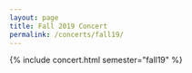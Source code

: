 ```yaml
---
layout: page
title: Fall 2019 Concert
permalink: /concerts/fall19/
---
```

{% include concert.html semester="fall19" %}
